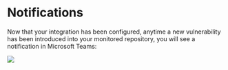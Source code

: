 # Notifications

Now that your integration has been configured, anytime a new vulnerability has been introduced into your monitored repository, you will see a notification in Microsoft Teams:

![](https://partner-workshop-assets.s3.us-east-2.amazonaws.com/microsoft-teams-notification.png)

